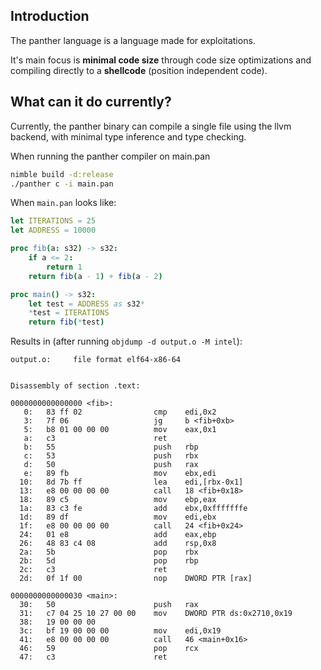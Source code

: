 ## Introduction
The panther language is a language made for exploitations.

It's main focus is **minimal code size** through code size 
optimizations and compiling directly to a **shellcode** (position independent code).

## What can it do currently? 
Currently, the panther binary can compile a single file using the llvm backend, with minimal type inference and type checking.

When running the panther compiler on main.pan
```bash
nimble build -d:release
./panther c -i main.pan
```

When ``main.pan`` looks like:
```nim
let ITERATIONS = 25
let ADDRESS = 10000

proc fib(a: s32) -> s32:
    if a <= 2:
        return 1
    return fib(a - 1) + fib(a - 2)

proc main() -> s32:
    let test = ADDRESS as s32*
    *test = ITERATIONS
    return fib(*test)
```

Results in (after running `objdump -d output.o -M intel`):
```
output.o:     file format elf64-x86-64


Disassembly of section .text:

0000000000000000 <fib>:
   0:   83 ff 02                cmp    edi,0x2
   3:   7f 06                   jg     b <fib+0xb>
   5:   b8 01 00 00 00          mov    eax,0x1
   a:   c3                      ret
   b:   55                      push   rbp
   c:   53                      push   rbx
   d:   50                      push   rax
   e:   89 fb                   mov    ebx,edi
  10:   8d 7b ff                lea    edi,[rbx-0x1]
  13:   e8 00 00 00 00          call   18 <fib+0x18>
  18:   89 c5                   mov    ebp,eax
  1a:   83 c3 fe                add    ebx,0xfffffffe
  1d:   89 df                   mov    edi,ebx
  1f:   e8 00 00 00 00          call   24 <fib+0x24>
  24:   01 e8                   add    eax,ebp
  26:   48 83 c4 08             add    rsp,0x8
  2a:   5b                      pop    rbx
  2b:   5d                      pop    rbp
  2c:   c3                      ret
  2d:   0f 1f 00                nop    DWORD PTR [rax]

0000000000000030 <main>:
  30:   50                      push   rax
  31:   c7 04 25 10 27 00 00    mov    DWORD PTR ds:0x2710,0x19
  38:   19 00 00 00
  3c:   bf 19 00 00 00          mov    edi,0x19
  41:   e8 00 00 00 00          call   46 <main+0x16>
  46:   59                      pop    rcx
  47:   c3                      ret
```
